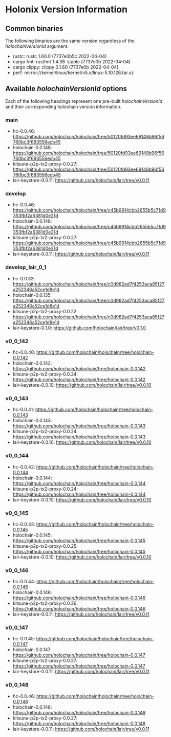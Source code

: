 # Holonix Version Information

## Common binaries
The following binaries are the same version regardless of the _holochainVersionId_ argument.

- rustc: rustc 1.60.0 (7737e0b5c 2022-04-04)
- cargo fmt: rustfmt 1.4.38-stable (7737e0b 2022-04-04)
- cargo clippy: clippy 0.1.60 (7737e0b 2022-04-04)
- perf: mirror://kernel/linux/kernel/v5.x/linux-5.10.126.tar.xz

## Available _holochainVersionId_ options
Each of the following headings represent one pre-built _holochainVersionId_ and their corresponding holochain version information.

### main
- hc-0.0.46: https://github.com/holochain/holochain/tree/50120fd93ee69148b96f56760bc3f683556ecb45
- holochain-0.0.148: https://github.com/holochain/holochain/tree/50120fd93ee69148b96f56760bc3f683556ecb45
- kitsune-p2p-tx2-proxy-0.0.27: https://github.com/holochain/holochain/tree/50120fd93ee69148b96f56760bc3f683556ecb45
- lair-keystore-0.0.11: https://github.com/holochain/lair/tree/v0.0.11

### develop
- hc-0.0.46: https://github.com/holochain/holochain/tree/c45b9914cbb2655b5c71d9353fbf2a6381d0e21d
- holochain-0.0.148: https://github.com/holochain/holochain/tree/c45b9914cbb2655b5c71d9353fbf2a6381d0e21d
- kitsune-p2p-tx2-proxy-0.0.27: https://github.com/holochain/holochain/tree/c45b9914cbb2655b5c71d9353fbf2a6381d0e21d
- lair-keystore-0.0.11: https://github.com/holochain/lair/tree/v0.0.11

### develop_lair_0_1
- hc-0.0.33: https://github.com/holochain/holochain/tree/c0d982ad7f4253aca85f27a252346a52ce1d8e1d
- holochain-0.0.135: https://github.com/holochain/holochain/tree/c0d982ad7f4253aca85f27a252346a52ce1d8e1d
- kitsune-p2p-tx2-proxy-0.0.22: https://github.com/holochain/holochain/tree/c0d982ad7f4253aca85f27a252346a52ce1d8e1d
- lair-keystore-0.1.0: https://github.com/holochain/lair/tree/v0.1.0

### v0_0_142
- hc-0.0.40: https://github.com/holochain/holochain/tree/holochain-0.0.142
- holochain-0.0.142: https://github.com/holochain/holochain/tree/holochain-0.0.142
- kitsune-p2p-tx2-proxy-0.0.24: https://github.com/holochain/holochain/tree/holochain-0.0.142
- lair-keystore-0.0.10: https://github.com/holochain/lair/tree/v0.0.10

### v0_0_143
- hc-0.0.41: https://github.com/holochain/holochain/tree/holochain-0.0.143
- holochain-0.0.143: https://github.com/holochain/holochain/tree/holochain-0.0.143
- kitsune-p2p-tx2-proxy-0.0.24: https://github.com/holochain/holochain/tree/holochain-0.0.143
- lair-keystore-0.0.10: https://github.com/holochain/lair/tree/v0.0.10

### v0_0_144
- hc-0.0.42: https://github.com/holochain/holochain/tree/holochain-0.0.144
- holochain-0.0.144: https://github.com/holochain/holochain/tree/holochain-0.0.144
- kitsune-p2p-tx2-proxy-0.0.24: https://github.com/holochain/holochain/tree/holochain-0.0.144
- lair-keystore-0.0.10: https://github.com/holochain/lair/tree/v0.0.10

### v0_0_145
- hc-0.0.43: https://github.com/holochain/holochain/tree/holochain-0.0.145
- holochain-0.0.145: https://github.com/holochain/holochain/tree/holochain-0.0.145
- kitsune-p2p-tx2-proxy-0.0.25: https://github.com/holochain/holochain/tree/holochain-0.0.145
- lair-keystore-0.0.10: https://github.com/holochain/lair/tree/v0.0.10

### v0_0_146
- hc-0.0.44: https://github.com/holochain/holochain/tree/holochain-0.0.146
- holochain-0.0.146: https://github.com/holochain/holochain/tree/holochain-0.0.146
- kitsune-p2p-tx2-proxy-0.0.26: https://github.com/holochain/holochain/tree/holochain-0.0.146
- lair-keystore-0.0.11: https://github.com/holochain/lair/tree/v0.0.11

### v0_0_147
- hc-0.0.45: https://github.com/holochain/holochain/tree/holochain-0.0.147
- holochain-0.0.147: https://github.com/holochain/holochain/tree/holochain-0.0.147
- kitsune-p2p-tx2-proxy-0.0.27: https://github.com/holochain/holochain/tree/holochain-0.0.147
- lair-keystore-0.0.11: https://github.com/holochain/lair/tree/v0.0.11

### v0_0_148
- hc-0.0.46: https://github.com/holochain/holochain/tree/holochain-0.0.148
- holochain-0.0.148: https://github.com/holochain/holochain/tree/holochain-0.0.148
- kitsune-p2p-tx2-proxy-0.0.27: https://github.com/holochain/holochain/tree/holochain-0.0.148
- lair-keystore-0.0.11: https://github.com/holochain/lair/tree/v0.0.11

